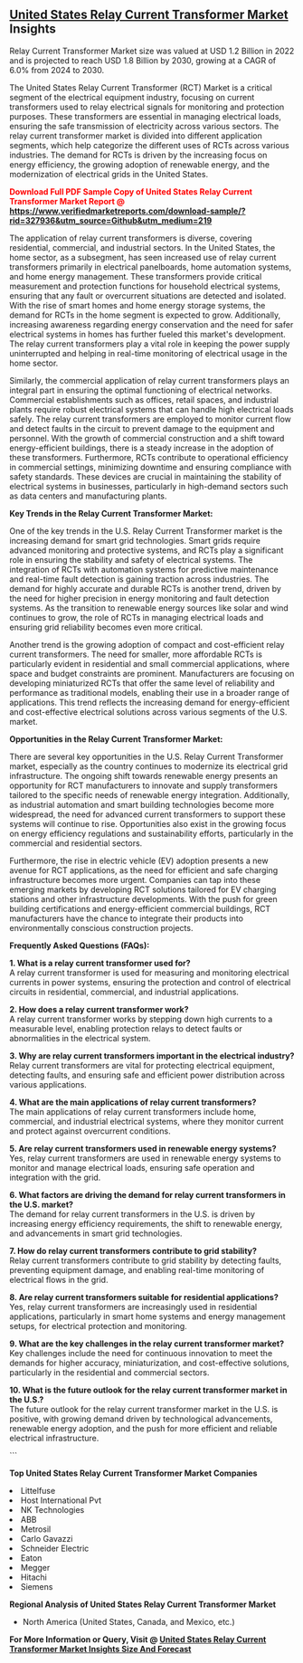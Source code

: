 <h2><a href="https://www.verifiedmarketreports.com/download-sample/?rid=327936&amp;utm_source=Github&amp;utm_medium=219" target="_blank">United States Relay Current Transformer Market</a> Insights</h2><p>Relay Current Transformer Market size was valued at USD 1.2 Billion in 2022 and is projected to reach USD 1.8 Billion by 2030, growing at a CAGR of 6.0% from 2024 to 2030.</p><p> <p>The United States Relay Current Transformer (RCT) Market is a critical segment of the electrical equipment industry, focusing on current transformers used to relay electrical signals for monitoring and protection purposes. These transformers are essential in managing electrical loads, ensuring the safe transmission of electricity across various sectors. The relay current transformer market is divided into different application segments, which help categorize the different uses of RCTs across various industries. The demand for RCTs is driven by the increasing focus on energy efficiency, the growing adoption of renewable energy, and the modernization of electrical grids in the United States.</p> <p><strong><p><span class=""><span style="color: #ff0000;"><strong>Download Full PDF Sample Copy of United States Relay Current Transformer Market Report</strong> @ </span><a href="https://www.verifiedmarketreports.com/download-sample/?rid=327936&amp;utm_source=Github&amp;utm_medium=219" target="_blank">https://www.verifiedmarketreports.com/download-sample/?rid=327936&amp;utm_source=Github&amp;utm_medium=219</a></span></p></strong></p> <p>The application of relay current transformers is diverse, covering residential, commercial, and industrial sectors. In the United States, the home sector, as a subsegment, has seen increased use of relay current transformers primarily in electrical panelboards, home automation systems, and home energy management. These transformers provide critical measurement and protection functions for household electrical systems, ensuring that any fault or overcurrent situations are detected and isolated. With the rise of smart homes and home energy storage systems, the demand for RCTs in the home segment is expected to grow. Additionally, increasing awareness regarding energy conservation and the need for safer electrical systems in homes has further fueled this market's development. The relay current transformers play a vital role in keeping the power supply uninterrupted and helping in real-time monitoring of electrical usage in the home sector.</p> <p>Similarly, the commercial application of relay current transformers plays an integral part in ensuring the optimal functioning of electrical networks. Commercial establishments such as offices, retail spaces, and industrial plants require robust electrical systems that can handle high electrical loads safely. The relay current transformers are employed to monitor current flow and detect faults in the circuit to prevent damage to the equipment and personnel. With the growth of commercial construction and a shift toward energy-efficient buildings, there is a steady increase in the adoption of these transformers. Furthermore, RCTs contribute to operational efficiency in commercial settings, minimizing downtime and ensuring compliance with safety standards. These devices are crucial in maintaining the stability of electrical systems in businesses, particularly in high-demand sectors such as data centers and manufacturing plants.</p> <p><strong>Key Trends in the Relay Current Transformer Market:</strong></p> <p>One of the key trends in the U.S. Relay Current Transformer market is the increasing demand for smart grid technologies. Smart grids require advanced monitoring and protective systems, and RCTs play a significant role in ensuring the stability and safety of electrical systems. The integration of RCTs with automation systems for predictive maintenance and real-time fault detection is gaining traction across industries. The demand for highly accurate and durable RCTs is another trend, driven by the need for higher precision in energy monitoring and fault detection systems. As the transition to renewable energy sources like solar and wind continues to grow, the role of RCTs in managing electrical loads and ensuring grid reliability becomes even more critical.</p> <p>Another trend is the growing adoption of compact and cost-efficient relay current transformers. The need for smaller, more affordable RCTs is particularly evident in residential and small commercial applications, where space and budget constraints are prominent. Manufacturers are focusing on developing miniaturized RCTs that offer the same level of reliability and performance as traditional models, enabling their use in a broader range of applications. This trend reflects the increasing demand for energy-efficient and cost-effective electrical solutions across various segments of the U.S. market.</p> <p><strong>Opportunities in the Relay Current Transformer Market:</strong></p> <p>There are several key opportunities in the U.S. Relay Current Transformer market, especially as the country continues to modernize its electrical grid infrastructure. The ongoing shift towards renewable energy presents an opportunity for RCT manufacturers to innovate and supply transformers tailored to the specific needs of renewable energy integration. Additionally, as industrial automation and smart building technologies become more widespread, the need for advanced current transformers to support these systems will continue to rise. Opportunities also exist in the growing focus on energy efficiency regulations and sustainability efforts, particularly in the commercial and residential sectors.</p> <p>Furthermore, the rise in electric vehicle (EV) adoption presents a new avenue for RCT applications, as the need for efficient and safe charging infrastructure becomes more urgent. Companies can tap into these emerging markets by developing RCT solutions tailored for EV charging stations and other infrastructure developments. With the push for green building certifications and energy-efficient commercial buildings, RCT manufacturers have the chance to integrate their products into environmentally conscious construction projects.</p> <p><strong>Frequently Asked Questions (FAQs):</strong></p> <p><strong>1. What is a relay current transformer used for?</strong><br> A relay current transformer is used for measuring and monitoring electrical currents in power systems, ensuring the protection and control of electrical circuits in residential, commercial, and industrial applications.</p> <p><strong>2. How does a relay current transformer work?</strong><br> A relay current transformer works by stepping down high currents to a measurable level, enabling protection relays to detect faults or abnormalities in the electrical system.</p> <p><strong>3. Why are relay current transformers important in the electrical industry?</strong><br> Relay current transformers are vital for protecting electrical equipment, detecting faults, and ensuring safe and efficient power distribution across various applications.</p> <p><strong>4. What are the main applications of relay current transformers?</strong><br> The main applications of relay current transformers include home, commercial, and industrial electrical systems, where they monitor current and protect against overcurrent conditions.</p> <p><strong>5. Are relay current transformers used in renewable energy systems?</strong><br> Yes, relay current transformers are used in renewable energy systems to monitor and manage electrical loads, ensuring safe operation and integration with the grid.</p> <p><strong>6. What factors are driving the demand for relay current transformers in the U.S. market?</strong><br> The demand for relay current transformers in the U.S. is driven by increasing energy efficiency requirements, the shift to renewable energy, and advancements in smart grid technologies.</p> <p><strong>7. How do relay current transformers contribute to grid stability?</strong><br> Relay current transformers contribute to grid stability by detecting faults, preventing equipment damage, and enabling real-time monitoring of electrical flows in the grid.</p> <p><strong>8. Are relay current transformers suitable for residential applications?</strong><br> Yes, relay current transformers are increasingly used in residential applications, particularly in smart home systems and energy management setups, for electrical protection and monitoring.</p> <p><strong>9. What are the key challenges in the relay current transformer market?</strong><br> Key challenges include the need for continuous innovation to meet the demands for higher accuracy, miniaturization, and cost-effective solutions, particularly in the residential and commercial sectors.</p> <p><strong>10. What is the future outlook for the relay current transformer market in the U.S.?</strong><br> The future outlook for the relay current transformer market in the U.S. is positive, with growing demand driven by technological advancements, renewable energy adoption, and the push for more efficient and reliable electrical infrastructure.</p> ```</p><p><strong>Top United States Relay Current Transformer Market Companies</strong></p><div data-test-id=""><p><li>Littelfuse</li><li> Host International Pvt</li><li> NK Technologies</li><li> ABB</li><li> Metrosil</li><li> Carlo Gavazzi</li><li> Schneider Electric</li><li> Eaton</li><li> Megger</li><li> Hitachi</li><li> Siemens</li></p><div><strong>Regional Analysis of&nbsp;United States Relay Current Transformer Market</strong></div><ul><li dir="ltr"><p dir="ltr">North America&nbsp;(United States, Canada, and Mexico, etc.)</p></li></ul><p><strong>For More Information or Query, Visit @&nbsp;</strong><strong><a href="https://www.verifiedmarketreports.com/product/relay-current-transformer-market/?utm_source=Github&amp;utm_medium=219" target="_blank">United States Relay Current Transformer Market Insights Size And Forecast</a></strong></p></div>
